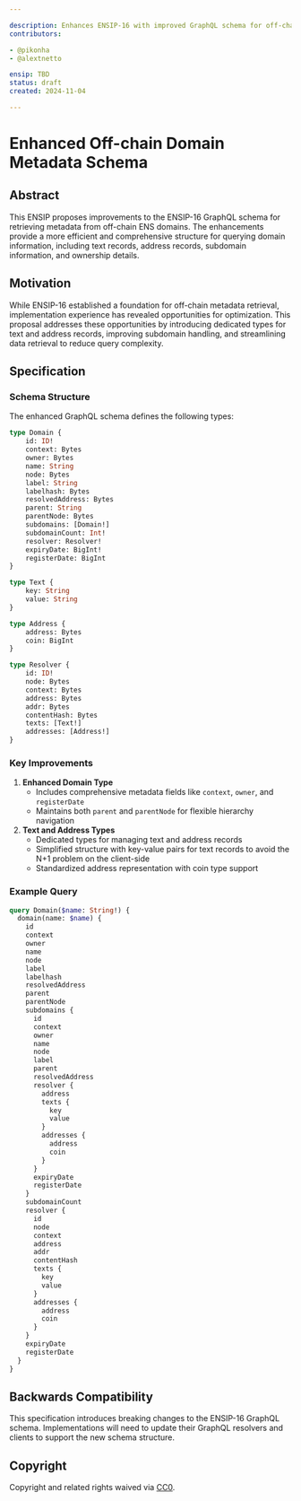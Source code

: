 ```yaml
---

description: Enhances ENSIP-16 with improved GraphQL schema for off-chain ENS metadata retrieval
contributors:

- @pikonha
- @alextnetto

ensip: TBD
status: draft
created: 2024-11-04

---
```


# Enhanced Off-chain Domain Metadata Schema

## Abstract

This ENSIP proposes improvements to the ENSIP-16 GraphQL schema for retrieving metadata from off-chain ENS domains. The enhancements provide a more efficient and comprehensive structure for querying domain information, including text records, address records, subdomain information, and ownership details.

## Motivation

While ENSIP-16 established a foundation for off-chain metadata retrieval, implementation experience has revealed opportunities for optimization. This proposal addresses these opportunities by introducing dedicated types for text and address records, improving subdomain handling, and streamlining data retrieval to reduce query complexity.

## Specification

### Schema Structure

The enhanced GraphQL schema defines the following types:

```graphql
type Domain {
    id: ID!
    context: Bytes
    owner: Bytes
    name: String
    node: Bytes
    label: String
    labelhash: Bytes
    resolvedAddress: Bytes
    parent: String
    parentNode: Bytes
    subdomains: [Domain!]
    subdomainCount: Int!
    resolver: Resolver!
    expiryDate: BigInt!
    registerDate: BigInt
}

type Text {
    key: String
    value: String
}

type Address {
    address: Bytes
    coin: BigInt
}

type Resolver {
    id: ID!
    node: Bytes
    context: Bytes
    address: Bytes
    addr: Bytes
    contentHash: Bytes
    texts: [Text!]
    addresses: [Address!]
}
```

### Key Improvements

1. **Enhanced Domain Type**
    - Includes comprehensive metadata fields like `context`, `owner`, and `registerDate`
    - Maintains both `parent` and `parentNode` for flexible hierarchy navigation
2. **Text and Address Types**
    - Dedicated types for managing text and address records
    - Simplified structure with key-value pairs for text records to avoid the N+1 problem on the client-side
    - Standardized address representation with coin type support

### Example Query

```graphql
query Domain($name: String!) {
  domain(name: $name) {
    id
    context
    owner
    name
    node
    label
    labelhash
    resolvedAddress
    parent
    parentNode
    subdomains {
      id
      context
      owner
      name
      node
      label
      parent
      resolvedAddress
      resolver {
        address
        texts {
          key
          value
        }
        addresses {
          address
          coin
        }
      }
      expiryDate
      registerDate
    }
    subdomainCount
    resolver {
      id
      node
      context
      address
      addr
      contentHash
      texts {
        key
        value
      }
      addresses {
        address
        coin
      }
    }
    expiryDate
    registerDate
  }
}
```

## Backwards Compatibility

This specification introduces breaking changes to the ENSIP-16 GraphQL schema.
Implementations will need to update their GraphQL resolvers and clients to support the new schema structure.

## Copyright

Copyright and related rights waived via [CC0](https://creativecommons.org/publicdomain/zero/1.0/).
